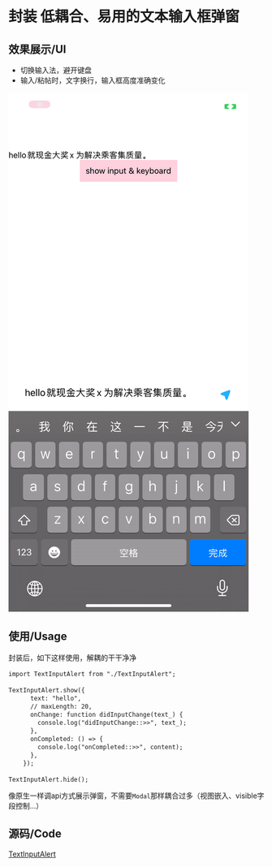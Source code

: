 # 封装 低耦合、易用的文本输入框弹窗



## 效果展示/UI
* 切换输入法，避开键盘
* 输入/粘帖时，文字换行，输入框高度准确变化

![input_keyboard](media/17013388535968/input_keyboard.gif)


## 使用/Usage
封装后，如下这样使用，解耦的干干净净
```
import TextInputAlert from "./TextInputAlert";

TextInputAlert.show({
      text: "hello",
      // maxLength: 20,
      onChange: function didInputChange(text_) {
        console.log("didInputChange::>>", text_);
      },
      onCompleted: () => {
        console.log("onCompleted::>>", content);
      },
    });
    
TextInputAlert.hide();

```
像原生一样调api方式展示弹窗，不需要`Modal`那样耦合过多（视图嵌入、visible字段控制...）

## 源码/Code

[TextInputAlert](media/17013388535968/TextInputAlert.js)



